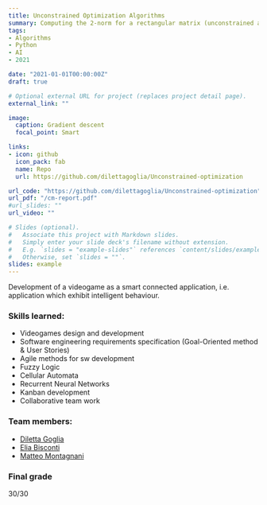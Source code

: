 ```yaml
---
title: Unconstrained Optimization Algorithms 
summary: Computing the 2-norm for a rectangular matrix (unconstrained approach) using two optimization algorithms, the Standard gradient descent (steepest descent) method, and the Quasi-Newton method. Project for the Master Course of *Computational Mathematics for Learning and Data Analysis*. 
tags:
- Algorithms
- Python
- AI
- 2021

date: "2021-01-01T00:00:00Z"
draft: true

# Optional external URL for project (replaces project detail page).
external_link: ""

image:
  caption: Gradient descent
  focal_point: Smart

links:
- icon: github
  icon_pack: fab
  name: Repo
  url: https://github.com/dilettagoglia/Unconstrained-optimization

url_code: "https://github.com/dilettagoglia/Unconstrained-optimization"
url_pdf: "/cm-report.pdf"
#url_slides: ""
url_video: ""

# Slides (optional).
#   Associate this project with Markdown slides.
#   Simply enter your slide deck's filename without extension.
#   E.g. `slides = "example-slides"` references `content/slides/example-slides.md`.
#   Otherwise, set `slides = ""`.
slides: example
---
```

Development of a videogame as a smart connected application, i.e. application which exhibit intelligent behaviour.

### Skills learned: 
- Videogames design and development
- Software engineering requirements specification (Goal-Oriented method & User Stories)
- Agile methods for sw development
- Fuzzy Logic
- Cellular Automata
- Recurrent Neural Networks
- Kanban development
- Collaborative team work

### Team members:
- [Diletta Goglia](https://github.com/dilettagoglia)
- [Elia Bisconti](https://github.com/eliabisconti)
- [Matteo Montagnani](https://github.com/monta8)

### Final grade
30/30
